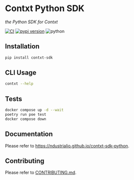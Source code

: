 # Contxt Python SDK

_the Python SDK for Contxt_

[![CI](https://github.com/ndustrialio/contxt-sdk-python/workflows/CI/badge.svg)](https://github.com/ndustrialio/contxt-sdk-python/actions?query=workflow%3ACI)
[![pypi version](https://img.shields.io/pypi/v/contxt-sdk.svg)](https://pypi.org/project/contxt-sdk/)
![python](https://img.shields.io/badge/python-3.8+-blue.svg)

## Installation

```sh
pip install contxt-sdk
```

## CLI Usage

```sh
contxt --help
```

## Tests

```sh
docker compose up -d --wait
poetry run poe test
docker compose down
```

## Documentation

Please refer to <https://ndustrialio.github.io/contxt-sdk-python>.

## Contributing

Please refer to [CONTRIBUTING.md](CONTRIBUTING.md).

